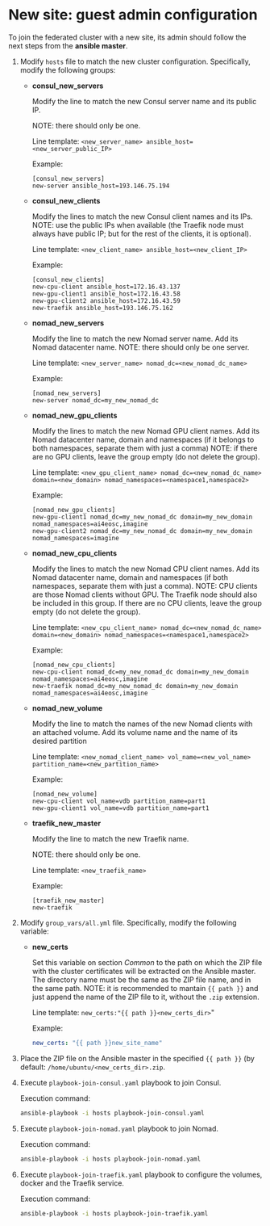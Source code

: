 # New site: guest admin configuration



To join the federated cluster with a new site, its admin should follow the next steps from the **ansible master**.

1. Modify `hosts` file to match the new cluster configuration. Specifically, modify the following groups:
    - **consul_new_servers**
        
        Modify the line to match the new Consul server name and its public IP. 
        
        NOTE: there should only be one.
        
        Line template: `<new_server_name> ansible_host=<new_server_public_IP>`
        
        Example:
        
        ```
        [consul_new_servers]
        new-server ansible_host=193.146.75.194
        ```
        
    
    - **consul_new_clients**
        
        Modify the lines to match the new Consul client names and its IPs. 
        NOTE: use the public IPs when available (the Traefik node must always have public IP; but for the rest of the clients, it is optional). 
        
        Line template: `<new_client_name> ansible_host=<new_client_IP>`
        
        Example:
        
        ```
        [consul_new_clients]
        new-cpu-client ansible_host=172.16.43.137
        new-gpu-client1 ansible_host=172.16.43.58
        new-gpu-client2 ansible_host=172.16.43.59
        new-traefik ansible_host=193.146.75.162
        ```
        
    
    - **nomad_new_servers**
        
        Modify the line to match the new Nomad server name. Add its Nomad datacenter name. NOTE: there should only be one server.
        
        Line template: `<new_server_name> nomad_dc=<new_nomad_dc_name>`
        
        Example:
        
        ```
        [nomad_new_servers]
        new-server nomad_dc=my_new_nomad_dc
        ```
        
    
    - **nomad_new_gpu_clients**
        
        Modify the lines to match the new Nomad GPU client names. Add its Nomad datacenter name, domain and namespaces (if it belongs to both namespaces, separate them with just a comma)
        NOTE: if there are no GPU clients, leave the group empty (do not delete the group).
        
        Line template: `<new_gpu_client_name> nomad_dc=<new_nomad_dc_name> domain=<new_domain> nomad_namespaces=<namespace1,namespace2>`
        
        Example:
        
        ```
        [nomad_new_gpu_clients]
        new-gpu-client1 nomad_dc=my_new_nomad_dc domain=my_new_domain nomad_namespaces=ai4eosc,imagine
        new-gpu-client2 nomad_dc=my_new_nomad_dc domain=my_new_domain nomad_namespaces=imagine
        ```
        
    
    - **nomad_new_cpu_clients**
        
        Modify the lines to match the new Nomad CPU client names. Add its Nomad datacenter name, domain and namespaces (if both namespaces, separate them with just a comma).
        NOTE: CPU clients are those Nomad clients without GPU. The Traefik node should also be included in this group. If there are no CPU clients, leave the group empty (do not delete the group).
        
        Line template: `<new_cpu_client_name> nomad_dc=<new_nomad_dc_name> domain=<new_domain> nomad_namespaces=<namespace1,namespace2>`
        
        Example:
        
        ```
        [nomad_new_cpu_clients]
        new-cpu-client nomad_dc=my_new_nomad_dc domain=my_new_domain nomad_namespaces=ai4eosc,imagine
        new-traefik nomad_dc=my_new_nomad_dc domain=my_new_domain nomad_namespaces=ai4eosc,imagine
        ```
        
    
    - **nomad_new_volume**
        
        Modify the line to match the names of the new Nomad clients with an attached volume. Add its volume name and the name of its desired partition
        
        Line template: `<new_nomad_client_name> vol_name=<new_vol_name> partition_name=<new_partition_name>` 
        
        Example:
        
        ```
        [nomad_new_volume]
        new-cpu-client vol_name=vdb partition_name=part1
        new-gpu-client1 vol_name=vdb partition_name=part1
        ```
        
    
    - **traefik_new_master**
        
        Modify the line to match the new Traefik name. 
        
        NOTE: there should only be one.
        
        Line template: `<new_traefik_name>`
        
        Example:
        
        ```
        [traefik_new_master]
        new-traefik
        ```
        
    
2. Modify `group_vars/all.yml` file. Specifically, modify the following variable:
    - **new_certs**
        
        Set this variable on section *Common* to the path on which the ZIP file with the cluster certificates will be extracted on the Ansible master. The directory name must be the same as the ZIP file name, and in the same path.
        NOTE: it is recommended to mantain `{{ path }}` and just append the name of the ZIP file to it, without the `.zip` extension.
        
        Line template: `new_certs:"{{ path }}<new_certs_dir>`"
        
        Example: 
        
        ```yaml
        new_certs: "{{ path }}new_site_name"
        ```

3. Place the ZIP file on the Ansible master in the specified `{{ path }}` (by default: `/home/ubuntu/<new_certs_dir>.zip`.
4. Execute `playbook-join-consul.yaml` playbook to join Consul.
    
    Execution command:
    
    ```bash
    ansible-playbook -i hosts playbook-join-consul.yaml
    ```

5. Execute `playbook-join-nomad.yaml` playbook to join Nomad.
    
    Execution command:
    
    ```bash
    ansible-playbook -i hosts playbook-join-nomad.yaml
    ```
    
6. Execute `playbook-join-traefik.yaml` playbook to configure the volumes, docker and the Traefik service.
    
    Execution command:
    
    ```bash
    ansible-playbook -i hosts playbook-join-traefik.yaml
    ```
